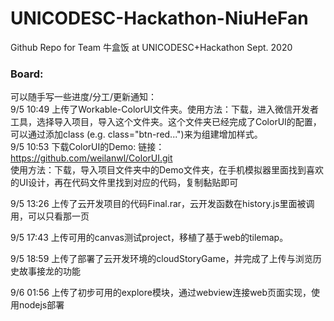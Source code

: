 # UNICODESC-Hackathon-NiuHeFan
Github Repo for Team 牛盒饭 at UNICODESC+Hackathon Sept. 2020

### Board:
可以随手写一些进度/分工/更新通知：   
9/5 10:49 上传了Workable-ColorUI文件夹。使用方法：下载，进入微信开发者工具，选择导入项目，导入这个文件夹。这个文件夹已经完成了ColorUI的配置，可以通过添加class (e.g. class="btn-red...")来为组建增加样式。    
9/5 10:53 下载ColorUI的Demo: 链接：https://github.com/weilanwl/ColorUI.git  
使用方法：下载，导入项目文件夹中的Demo文件夹，在手机模拟器里面找到喜欢的UI设计，再在代码文件里找到对应的代码，复制黏贴即可  
  
9/5 13:26 上传了云开发项目的代码Final.rar，云开发函数在history.js里面被调用，可以只看那一页

9/5 17:43 上传可用的canvas测试project，移植了基于web的tilemap。  
   
9/5 18:59 上传了部署了云开发环境的cloudStoryGame，并完成了上传与浏览历史故事接龙的功能

9/6 01:56 上传了初步可用的explore模块，通过webview连接web页面实现，使用nodejs部署

